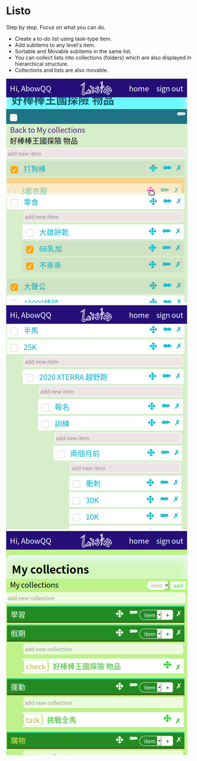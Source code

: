# Listo
Step by step. Focus on what you can do.

* Create a to-do list using task-type item.
* Add subitems to any level's item.
* Sortable and Movable subitems in the same list.
* You can collect lists into collections (folders) which are also displayed in hierarchical structure.
* Collections and lists are also movable.

![Moving around](/img/moving.png)
![Level up](/img/levels.png)
![Collect all](/img/collect.png)
